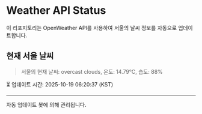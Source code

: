 
# Weather API Status

이 리포지토리는 OpenWeather API를 사용하여 서울의 날씨 정보를 자동으로 업데이트합니다.

## 현재 서울 날씨
> 서울의 현재 날씨: overcast clouds, 온도: 14.79°C, 습도: 88%

⏳ 업데이트 시간: 2025-10-19 06:20:37 (KST)

---
자동 업데이트 봇에 의해 관리됩니다.
